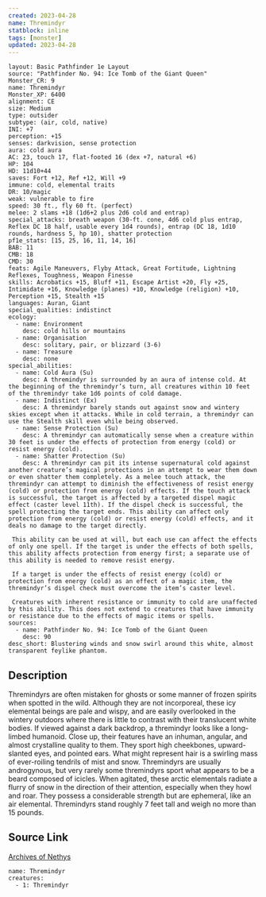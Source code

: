 ```yaml
---
created: 2023-04-28
name: Thremindyr
statblock: inline
tags: [monster]
updated: 2023-04-28
---
```

```statblock
layout: Basic Pathfinder 1e Layout
source: "Pathfinder No. 94: Ice Tomb of the Giant Queen"
Monster_CR: 9
name: Thremindyr
Monster_XP: 6400
alignment: CE
size: Medium
type: outsider
subtype: (air, cold, native)
INI: +7
perception: +15
senses: darkvision, sense protection
aura: cold aura
AC: 23, touch 17, flat-footed 16 (dex +7, natural +6)
HP: 104
HD: 11d10+44
saves: Fort +12, Ref +12, Will +9
immune: cold, elemental traits
DR: 10/magic
weak: vulnerable to fire
speed: 30 ft., fly 60 ft. (perfect)
melee: 2 slams +18 (1d6+2 plus 2d6 cold and entrap)
special_attacks: breath weapon (30-ft. cone, 4d6 cold plus entrap, Reflex DC 18 half, usable every 1d4 rounds), entrap (DC 18, 1d10 rounds, hardness 5, hp 10), shatter protection
pf1e_stats: [15, 25, 16, 11, 14, 16]
BAB: 11
CMB: 18
CMD: 30
feats: Agile Maneuvers, Flyby Attack, Great Fortitude, Lightning Reflexes, Toughness, Weapon Finesse
skills: Acrobatics +15, Bluff +11, Escape Artist +20, Fly +25, Intimidate +16, Knowledge (planes) +10, Knowledge (religion) +10, Perception +15, Stealth +15
languages: Auran, Giant
special_qualities: indistinct
ecology:
  - name: Environment
    desc: cold hills or mountains
  - name: Organisation
    desc: solitary, pair, or blizzard (3-6)
  - name: Treasure
    desc: none
special_abilities:
  - name: Cold Aura (Su)
    desc: A thremindyr is surrounded by an aura of intense cold. At the beginning of the thremindyr’s turn, all creatures within 10 feet of the thremindyr take 1d6 points of cold damage.
  - name: Indistinct (Ex)
    desc: A thremindyr barely stands out against snow and wintery skies except when it attacks. While in cold terrain, a thremindyr can use the Stealth skill even while being observed.
  - name: Sense Protection (Su)
    desc: A thremindyr can automatically sense when a creature within 30 feet is under the effects of protection from energy (cold) or resist energy (cold).
  - name: Shatter Protection (Su)
    desc: A thremindyr can pit its intense supernatural cold against another creature’s magical protections in an attempt to wear them down or even shatter them completely. As a melee touch attack, the thremindyr can attempt to diminish the effectiveness of resist energy (cold) or protection from energy (cold) effects. If the touch attack is successful, the target is affected by a targeted dispel magic effect (caster level 11th). If the dispel check is successful, the spell protecting the target ends. This ability can affect only protection from energy (cold) or resist energy (cold) effects, and it deals no damage to the target directly.

 This ability can be used at will, but each use can affect the effects of only one spell. If the target is under the effects of both spells, this ability affects protection from energy first; a separate use of this ability is needed to remove resist energy.

 If a target is under the effects of resist energy (cold) or protection from energy (cold) as an effect of a magic item, the thremindyr’s dispel check must overcome the item’s caster level.

 Creatures with inherent resistance or immunity to cold are unaffected by this ability. This does not extend to creatures that have immunity or resistance due to the effects of magic items or spells.
sources:
  - name: Pathfinder No. 94: Ice Tomb of the Giant Queen
    desc: 90
desc_short: Blustering winds and snow swirl around this white, almost transparent feylike phantom.
```
## Description
Thremindyrs are often mistaken for ghosts or some manner of frozen spirits when spotted in the wild. Although they are not incorporeal, these icy elemental beings are pale and wispy, and are easily overlooked in the wintery outdoors where there is little to contrast with their translucent white bodies. If viewed against a dark backdrop, a thremindyr looks like a long-limbed humanoid. Close up, their features have an inhuman, angular, and almost crystalline quality to them. They sport high cheekbones, upward-slanted eyes, and pointed ears. What might represent hair is a swirling mass of ever-roiling tendrils of mist and snow. Thremindyrs are usually androgynous, but very rarely some thremindyrs sport what appears to be a beard composed of icicles. When agitated, these arctic elementals radiate a flurry of snow in the direction of their attention, especially when they howl and roar. They possess a considerable strength but are ephemeral, like an air elemental. Thremindyrs stand roughly 7 feet tall and weigh no more than 15 pounds.
## Source Link
[Archives of Nethys](https://aonprd.com/MonsterDisplay.aspx?ItemName=Thremindyr)
```encounter-table
name: Thremindyr
creatures:
  - 1: Thremindyr
```
